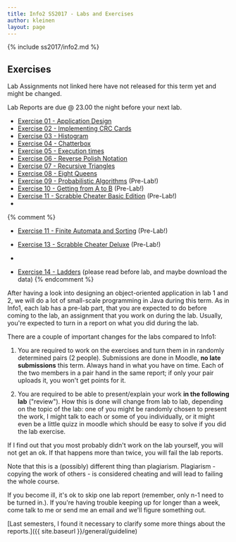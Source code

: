 ```yaml
---
title: Info2 SS2017 - Labs and Exercises
author: kleinen
layout: page
---
```

{% include ss2017/info2.md %}

## Exercises
Lab Assignments not linked here have not released for this term yet and might be changed.

Lab Reports are due @ 23.00 the night before your next lab.
* [Exercise 01 - Application Design](lab-01)
* [Exercise 02 - Implementing CRC Cards](lab-02)
* [Exercise 03 - Histogram](lab-03)
* [Exercise 04 - Chatterbox](lab-04)
* [Exercise 05 - Execution times](lab-05)
* [Exercise 06 - Reverse Polish Notation](lab-06)
* [Exercise 07 - Recursive Triangles](lab-07)
* [Exercise 08 - Eight Queens](lab-08)
* [Exercise 09 - Probabilistic Algorithms](lab-09) (Pre-Lab!)
* [Exercise 10 - Getting from A to B](lab-10) (Pre-Lab!)
* [Exercise 11 - Scrabble Cheater Basic Edition](lab-11) (Pre-Lab!)
*
{% comment %}

* [Exercise 11 - Finite Automata and Sorting](lab-11) (Pre-Lab!)

* [Exercise 13 - Scrabble Cheater Deluxe](lab-13) (Pre-Lab!)
*
* [Exercise 14 - Ladders](lab-14) (please read before lab, and maybe download the data)
{% endcomment %}


After having a look into designing an object-oriented application in lab 1 and 2, we will do a lot of small-scale programming in Java during this term. As in Info1, each lab has a pre-lab part, that you are expected to do before coming to the lab, an assignment that you work on during the lab. Usually, you're expected to turn in a report on what you did during the lab.

There are a couple of important changes for the labs compared to Info1:

1. You are required to work on the exercises and turn them in in randomly determined pairs (2 people). Submissions are done in Moodle, **no late submissions** this term. Always hand in what you have on time. Each of the two members in a pair hand in the same report; if only your pair uploads it, you won't get points for it.

1. You are required to be able to present/explain your work **in the following lab** ("review"). How this is done will change from lab to lab, depending on the topic of the lab: one of you might be randomly chosen to present the work, I might talk to each or some of you individually, or it might even be a little quizz in moodle which should be easy to solve if you did the lab exercise.

If I find out that you most probably didn't work on the lab yourself, you will not get an ok. If that happens more than twice, you will fail the lab reports.

Note that this is a (possibly) different thing than plagiarism. Plagiarism - copying the work of others - is considered cheating and will lead to failing the whole course.

If you become ill, it's ok to skip one lab report (remember, only n-1 need to be turned in.). If you're having trouble keeping up for longer than a week, come talk to me or send me an email and we'll figure something out.

[Last semesters, I found it necessary to clarify some more things about the reports.]({{ site.baseurl }}/general/guideline)
